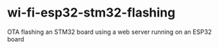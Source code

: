 # wi-fi-esp32-stm32-flashing
OTA flashing an STM32 board using a web server running on an ESP32 board
